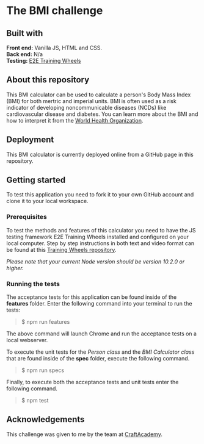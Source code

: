 # The BMI challenge  
## Built with  
**Front end:** Vanilla JS, HTML and CSS.    
**Back end:** N/a  
**Testing:** [E2E Training Wheels](https://www.npmjs.com/package/e2e_training_wheels)  

## About this repository  
This BMI calculator can be used to calculate a person's Body Mass Index (BMI) for both mertric and imperial units. BMI is often used as a risk indicator of developing noncommunicable diseases (NCDs) like cardiovascular disease and diabetes. You can learn more about the BMI and how to interpret it from the [World Health Organization](http://www.euro.who.int/en/health-topics/disease-prevention/nutrition/a-healthy-lifestyle/body-mass-index-bmi).

## Deployment 
This BMI calculator is currently deployed online from a GitHub page in this repository.  

## Getting started

To test this application you need to fork it to your own GitHub account and clone it to your local workspace.

### Prerequisites

To test the methods and features of this calculator you need to have the JS testing framework E2E Training Wheels installed and configured on your local computer. Step by step instructions in both text and video format can be found at this [Training Wheels repository](https://www.npmjs.com/package/e2e_training_wheels).  

_Please note that your current Node version should be version 10.2.0 or higher._  

### Running the tests  

The acceptance tests for this application can be found inside of the **features** folder. Enter the following command into your terminal to run the tests:

> $ npm run features  

The above command will launch Chrome and run the acceptance tests on a local webserver.

To execute the unit tests for the _Person class_ and the _BMI Calculator class_ that are found inside of the **spec** folder, execute the following command.

>$ npm run specs

Finally, to execute both the acceptance tests and unit tests enter the following command.

>$ npm test

## Acknowledgements  
This challenge was given to me by the team at [CraftAcademy](https://craftacademy.se/).  